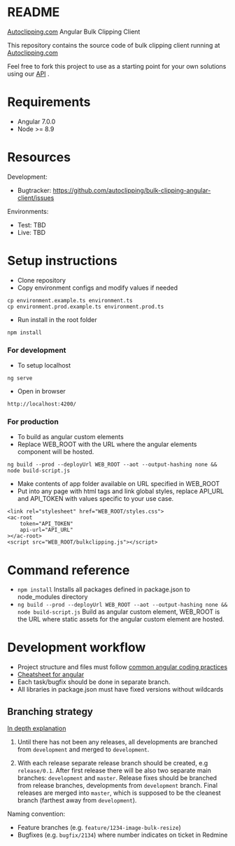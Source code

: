 # README #

[Autoclipping.com](https://autoclipping.com) Angular Bulk Clipping Client

This repository contains the source code of bulk clipping client
running at [Autoclipping.com](https://autoclipping.com)

Feel free to fork this project to use as a starting point for your own solutions using our [API](https://autoclipping.com/bulkapi) .

Requirements
=============
* Angular 7.0.0
* Node >= 8.9

Resources
=========
Development:

* Bugtracker: https://github.com/autoclipping/bulk-clipping-angular-client/issues

Environments:

* Test: TBD
* Live: TBD

Setup instructions
==================
* Clone repository
* Copy environment configs and modify values if needed
```
cp environment.example.ts environment.ts
cp environment.prod.example.ts environment.prod.ts
```
* Run install in the root folder
```
npm install
```
### For development ###

* To setup localhost
```
ng serve
```
* Open in browser
```
http://localhost:4200/
```
### For production ###

* To build as angular custom elements 
* Replace WEB_ROOT with the URL where the angular elements component will be hosted.
```
ng build --prod --deployUrl WEB_ROOT --aot --output-hashing none && node build-script.js
```
* Make contents of app folder available on URL specified in WEB_ROOT
* Put into any page with html tags and link global styles, replace API_URL and API_TOKEN with values specific to your use case.
```
<link rel="stylesheet" href="WEB_ROOT/styles.css">
<ac-root
    token="API_TOKEN"
    api-url="API_URL"
></ac-root>
<script src="WEB_ROOT/bulkclipping.js"></script>
```
Command reference
=================
* ``` npm install ``` Installs all packages defined in package.json to node_modules directory
* ``` ng build --prod --deployUrl WEB_ROOT --aot --output-hashing none && node build-script.js ``` 
Build as angular custom element, WEB_ROOT is the URL where static assets for the angular custom element are hosted.

Development workflow
====================
* Project structure and files must follow [common angular coding practices](https://angular.io/guide/styleguide) 
* [Cheatsheet for angular](https://angular.io/guide/cheatsheet)
* Each task/bugfix should be done in separate branch.
* All libraries in package.json must have fixed versions without wildcards

Branching strategy
------------------
[In depth explanation](http://nvie.com/posts/a-successful-git-branching-model/)

1. Until there has not been any releases, all developments are branched from `development` and merged to `development`.

2. With each release separate release branch should be created, e.g `release/0.1`. After first release there will 
be also two separate main branches: `development` and `master`. Release fixes should be branched from release branches,
developments from `development` branch. Final releases are merged into `master`, which is supposed to be the 
cleanest branch (farthest away from `development`).

Naming convention: 

* Feature branches (e.g. `feature/1234-image-bulk-resize`)
* Bugfixes (e.g. `bugfix/2134`) where number indicates on ticket in Redmine
